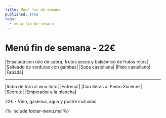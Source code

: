 ```yaml
---
title: Menú fin de semana
published: true
tags:
  - menu-fin-de-semana
---
```


# Menú fin de semana - 22€

|Ensalada con rulo de cabra, frutos secos y balsámico de frutos rojos|
|Salteado de verduras con gambas|
|Sopa castellana|
|Pisto castellano|
|Fabada|

------

|Rabo de toro al vino tinto|
|Entrecot|
|Carrilleras al Pedro Ximenez|
|Secreto|
|Emperador a la plancha|

22€ - Vino, gaseosa, agua y postre incluidos

{% include footer-menu.md %}
